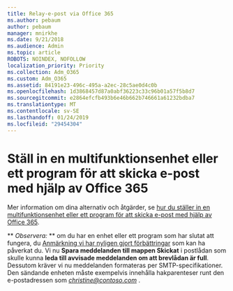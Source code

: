 ```yaml
---
title: Relay-e-post via Office 365
ms.author: pebaum
author: pebaum
manager: mnirkhe
ms.date: 9/21/2018
ms.audience: Admin
ms.topic: article
ROBOTS: NOINDEX, NOFOLLOW
localization_priority: Priority
ms.collection: Adm_O365
ms.custom: Adm_O365
ms.assetid: 84191e23-496c-495a-a2ec-28c5ae0d4c0b
ms.openlocfilehash: 1d3868457d87a0abf36223c33c96b01a57f5b8d7
ms.sourcegitcommit: e2864efcfb493b6e46b662b746661a61232bdba7
ms.translationtype: MT
ms.contentlocale: sv-SE
ms.lasthandoff: 01/24/2019
ms.locfileid: "29454304"
---
```

# <a name="set-up-a-multifunction-device-or-application-to-send-email-using-office-365"></a>Ställ in en multifunktionsenhet eller ett program för att skicka e-post med hjälp av Office 365

Mer information om dina alternativ och åtgärder, se [hur du ställer in en multifunktionsenhet eller ett program för att skicka e-post med hjälp av Office 365](https://support.office.com/article/69f58e99-c550-4274-ad18-c805d654b4c4).
  
 ** *Observera:* ** om du har en enhet eller ett program som har slutat att fungera, du [Anmärkning vi har nyligen gjort förbättringar](https://support.microsoft.com/help/4458479/) som kan ha påverkat du. Vi nu **Spara meddelanden till mappen Skickat** i postlådan som skulle kunna **leda till avvisade meddelanden om att brevlådan är full**. Dessutom kräver vi nu meddelanden formateras per SMTP-specifikationer. Den sändande enheten måste exempelvis innehålla hakparenteser runt den e-postadressen som *christine@contoso.com* . 
  

